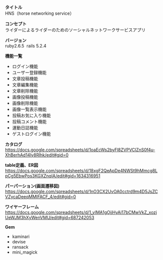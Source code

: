 **タイトル**  
HNS（horse networking service）

**コンセプト**  
ライダーによるライダーのためのソーシャルネットワークサービスアプリ

**バージョン**  
ruby2.6.5  rails 5.2.4

**機能一覧**
* ログイン機能
* ユーザー登録機能
* 文章投稿機能
* 文章編集機能
* 文章削除機能
* 画像投稿機能
* 画像削除機能
* 画像一覧表示機能
* 投稿お気に入り機能
* 投稿コメント機能
* 運動日誌機能
* ゲストログイン機能

**カタログ**  
https://docs.google.com/spreadsheets/d/1oaEcWs2byFl8ZVPVClZnS0f4u-XhBerhAd14ly8Rlhk/edit#gid=0

**table定義、ER図**
https://docs.google.com/spreadsheets/d/18xgF2QeApDe4NWSt9hMmcg8LpCg5EbwPos3KGXZnqIA/edit#gid=1634316951


**パーパーション(画面遷移図)**
https://docs.google.com/spreadsheets/d/1nO3CX2UvOA0cctrd9m4D5JsZCVZycaDeeqMMIFACF_4/edit#gid=0

**ワイヤーフレーム**
https://docs.google.com/spreadsheets/d/1_vlMA1gOjjHyAi17bCMwVkZ_xozjUeWJM3hXyWenVMU/edit#gid=687242053

**Gem**
* kaminari
* devise
* ransack
* mini_magick
